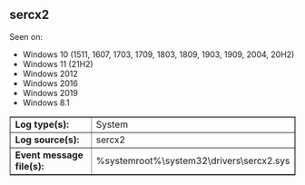 ## sercx2

Seen on:
* Windows 10 (1511, 1607, 1703, 1709, 1803, 1809, 1903, 1909, 2004, 20H2)
* Windows 11 (21H2)
* Windows 2012
* Windows 2016
* Windows 2019
* Windows 8.1

<table border="1" class="docutils">
  <tbody>
    <tr>
      <td><b>Log type(s):</b></td>
      <td>System</td>
    </tr>
    <tr>
      <td><b>Log source(s):</b></td>
      <td>sercx2</td>
    </tr>
    <tr>
      <td><b>Event message file(s):</b></td>
      <td>%systemroot%\system32\drivers\sercx2.sys</td>
    </tr>
  </tbody>
</table>

&nbsp;

